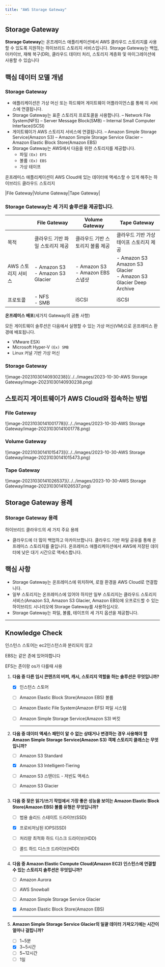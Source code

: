 ```yaml
---
title: "AWS Storage Gateway"
---
```


## Storage Gateway

**Storage Gateway**는 온프레미스 애플리케이션에서 AWS 클라우드 스토리지를 사용할 수 있도록 지원하는 하이브리드 스토리지 서비스입니다. Storage Gateway는 백업, 아카이브, 재해 복구(DR), 클라우드 데이터 처리, 스토리지 계층화 및 마이그레이션에 사용할 수 있습니다

## 핵심 데이터 모델 개념

### Storage Gateway

- 애플리케이션은 가상 머신 또는 하드웨어 게이트웨이 어플라이언스를 통해 이 서비스에 연결됩니다.  
- Storage Gateway는 표준 스토리지 프로토콜을 사용합니다. – Network File System(NFS) – Server Message Block(SMB) – Internal Small Computer Interface(iSCSI)  
- 게이트웨이가 AWS 스토리지 서비스에 연결됩니다. – Amazon Simple Storage Service(Amazon S3) – Amazon Simple Storage Service Glacier – Amazon Elastic Block Store(Amazon EBS)  
- Storage Gateway는 AWS에서 다음을 위한 스토리지를 제공합니다. 
  - 파일 `(Ex) EFS`
  - 볼륨 `(Ex) EBS`
  - 가상 테이프

온프레미스 애플리케이션이 AWS Cloud에 있는 데이터에 액세스할 수 있게 해주는 하이브리드 클라우드 스토리지

|File Gateway|Volume Gateway|Tape Gateway|

### Storage Gateway는 세 가지 솔루션을 제공합니다.

|                     | File Gateway                           | Volume Gateway                        | Tape Gateway                                                 |
| ------------------- | -------------------------------------- | ------------------------------------- | ------------------------------------------------------------ |
| 목적                | 클라우드 기반 파일 스토리지 제공       | 클라우드 기반 스토리지 볼륨 제공      | 클라우드 기반 가상 테이프 스토리지 제공                      |
| AWS 스토리지 서비스 | - Amazon S3 <br /> - Amazon S3 Glacier | - Amazon S3 <br />- Amazon EBS 스냅샷 | - Amazon S3  Amazon S3 Glacier <br />- Amazon S3 Glacier Deep Archive |
| 프로토콜            | - NFS <br />- SMB                      | iSCSI                                 | iSCSI                                                        |

**온프레미스 배포**(세가지 Gateway의 공통 사항)

모든 게이트웨이 솔루션은 다음에서 실행할 수 있는 가상 머신(VM)으로 온프레미스 환경에 배포됩니다. 

- VMware ESXi 
- Microsoft Hyper-V `(Ex) SMB`
- Linux 커널 기반 가상 머신

### Storage Gateway

![image-20231030140930238](/../../images/2023-10-30-AWS Storage Gateway/image-20231030140930238.png)

## 스토리지 게이트웨이가 AWS Cloud와 접속하는 방법

### File Gateway

![image-20231030141001778](/../../images/2023-10-30-AWS Storage Gateway/image-20231030141001778.png)

### Volume Gateway

![image-20231030141015473](/../../images/2023-10-30-AWS Storage Gateway/image-20231030141015473.png)

### Tape Gateway

![image-20231030141026537](/../../images/2023-10-30-AWS Storage Gateway/image-20231030141026537.png)

## Storage Gateway 용례

### Storage Gateway 용례

하이브리드 클라우드의 세 가지 주요 용례 

- 클라우드에 더 많이 백업하고 아카이브합니다.  클라우드 기반 파일 공유를 통해 온프레미스 스토리지를 줄입니다.  온프레미스 애플리케이션에서 AWS에 저장된 데이터에 낮은 대기 시간으로 액세스합니다.

## 핵심 사항

- Storage Gateway는 온프레미스에 위치하며, 로컬 환경을 AWS Cloud로 연결합니다.  
- 일부 스토리지는 온프레미스에 있어야 하지만 일부 스토리지는 클라우드 스토리지 서비스(Amazon S3, Amazon S3 Glacier, Amazon EBS)에 오프로드할 수 있는 하이브리드 시나리오에 Storage Gateway를 사용하십시오.  
- Storage Gateway는 파일, 볼륨, 테이프의 세 가지 옵션을 제공합니다.

---

## Knowledge Check

인스턴스 스토어는 ec2인스턴스와 분리되지 않고 

EBS는 같은 존에 있어야합니다

EFS는 존이랑 os가 다를때 사용

1. **다음 중 다른 임시 콘텐츠의 버퍼, 캐시, 스토리지 역할을 하는 솔루션은 무엇입니까?**

   - [x] 인스턴스 스토어

   - [ ] Amazon Elastic Block Store(Amazon EBS) 볼륨

   - [ ] Amazon Elastic File System(Amazon EFS) 파일 시스템

   - [ ] Amazon Simple Storage Service(Amazon S3) 버킷

     ---

2. **다음 중 데이터 액세스 패턴이 알 수 없는 상태거나 변경하는 경우 사용해야 할 Amazon Simple Storage Service(Amazon S3) 객체 스토리지 클래스는 무엇입니까?**

   - [ ] Amazon S3 Standard

   - [x] Amazon S3 Intelligent-Tiering

   - [ ] Amazon S3 스탠더드 - 저빈도 액세스

   - [ ] Amazon S3 Glacier

     ---

3. **다음 중 잦은 읽기/쓰기 작업에서 가장 좋은 성능을 보이는 Amazon Elastic Block Store(Amazon EBS) 볼륨 유형은 무엇입니까?**

   - [ ] 범용 솔리드 스테이트 드라이브(SSD)

   - [x] 프로비저닝된 IOPS(SSD)

   - [ ] 처리량 최적화 하드 디스크 드라이브(HDD)

   - [ ] 콜드 하드 디스크 드라이브(HDD)

     ---

4. **다음 중 Amazon Elastic Compute Cloud(Amazon EC2) 인스턴스에 연결할 수 있는 스토리지 솔루션은 무엇입니까?**

   - [ ]  Amazon Aurora

   - [ ] AWS Snowball

   - [ ]  Amazon Simple Storage Service Glacier

   - [x]  Amazon Elastic Block Store(Amazon EBS)

     ---

5. **Amazon Simple Storage Service Glacier의 일괄 데이터 가져오기에는 시간이 얼마나 걸립니까?**

   - [ ] 1~5분
   - [x] 3~5시간
   - [ ] 5~12시간
   - [ ] 1일